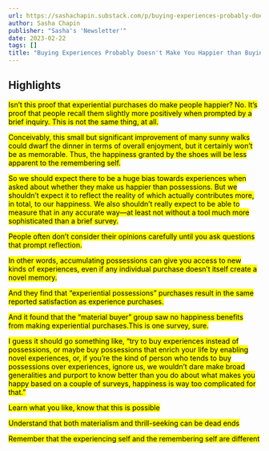 ```yaml
---
url: https://sashachapin.substack.com/p/buying-experiences-probably-doesnt
author: Sasha Chapin
publisher: "Sasha's 'Newsletter'"
date: 2023-02-22
tags: []
title: "Buying Experiences Probably Doesn't Make You Happier than Buying Possessions"
---
```


## Highlights
<mark>Isn’t this proof that experiential purchases do make people happier? No. It’s proof that people recall them slightly more positively when prompted by a brief inquiry. This is not the same thing, at all.</mark>

<mark>Conceivably, this small but significant improvement of many sunny walks could dwarf the dinner in terms of overall enjoyment, but it certainly won’t be as memorable. Thus, the happiness granted by the shoes will be less apparent to the remembering self.</mark>

<mark>So we should expect there to be a huge bias towards experiences when asked about whether they make us happier than possessions. But we shouldn’t expect it to reflect the reality of which actually contributes more, in total, to our happiness. We also shouldn’t really expect to be able to measure that in any accurate way—at least not without a tool much more sophisticated than a brief survey.</mark>

<mark>People often don’t consider their opinions carefully until you ask questions that prompt reflection.</mark>

<mark>In other words, accumulating possessions can give you access to new kinds of experiences, even if any individual purchase doesn’t itself create a novel memory.</mark>

<mark>And they find that “experiential possessions” purchases result in the same reported satisfaction as experience purchases.</mark>

<mark>And it found that the “material buyer” group saw no happiness benefits from making experiential purchases.This is one survey, sure.</mark>

<mark>I guess it should go something like, “try to buy experiences instead of possessions, or maybe buy possessions that enrich your life by enabling novel experiences, or, if you’re the kind of person who tends to buy possessions over experiences, ignore us, we wouldn’t dare make broad generalities and purport to know better than you do about what makes you happy based on a couple of surveys, happiness is way too complicated for that.”</mark>

<mark>Learn what you like, know that this is possible</mark>

<mark>Understand that both materialism and thrill-seeking can be dead ends</mark>

<mark>Remember that the experiencing self and the remembering self are different</mark>

